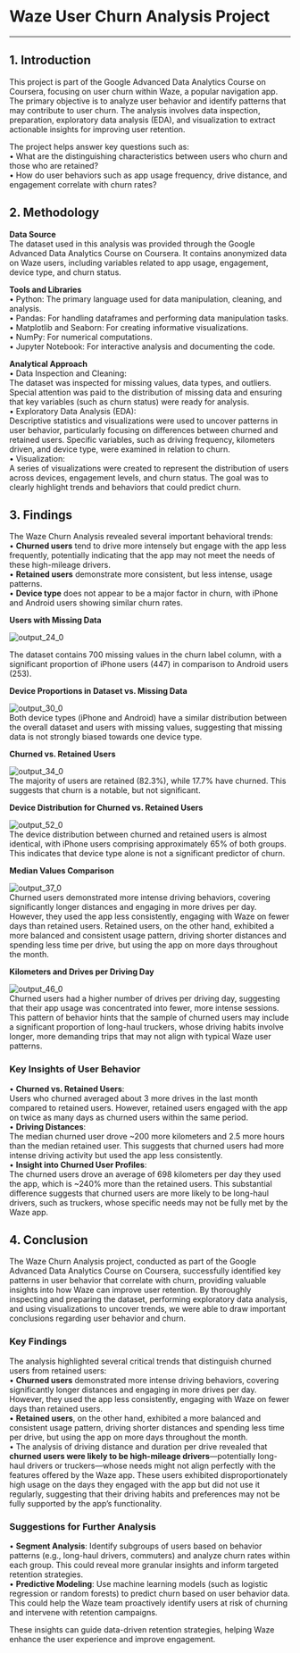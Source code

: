 # Waze User Churn Analysis Project
______________________

## 1. Introduction 

This project is part of the Google Advanced Data Analytics Course on Coursera, focusing on user churn within Waze, a popular navigation app. The primary objective is to analyze user behavior and identify patterns that may contribute to user churn. The analysis involves data inspection, preparation, exploratory data analysis (EDA), and visualization to extract actionable insights for improving user retention.

The project helps answer key questions such as:  
• What are the distinguishing characteristics between users who churn and those who are retained?  
• How do user behaviors such as app usage frequency, drive distance, and engagement correlate with churn rates?   

## 2. Methodology

**Data Source**  
The dataset used in this analysis was provided through the Google Advanced Data Analytics Course on Coursera. It contains anonymized data on Waze users, including variables related to app usage, engagement, device type, and churn status.  

**Tools and Libraries**  
• Python: The primary language used for data manipulation, cleaning, and analysis.  
• Pandas: For handling dataframes and performing data manipulation tasks.  
• Matplotlib and Seaborn: For creating informative visualizations.  
• NumPy: For numerical computations.  
• Jupyter Notebook: For interactive analysis and documenting the code.  

**Analytical Approach**  
• Data Inspection and Cleaning:   
The dataset was inspected for missing values, data types, and outliers. Special attention was paid to the distribution of missing data and ensuring that key variables (such as churn status) were ready for analysis.  
• Exploratory Data Analysis (EDA):   
Descriptive statistics and visualizations were used to uncover patterns in user behavior, particularly focusing on differences between churned and retained users. Specific variables, such as driving frequency, kilometers driven, and device type, were examined in relation to churn.  
• Visualization:   
A series of visualizations were created to represent the distribution of users across devices, engagement levels, and churn status. The goal was to clearly highlight trends and behaviors that could predict churn.    

## 3. Findings  

The Waze Churn Analysis revealed several important behavioral trends:  
• **Churned users** tend to drive more intensely but engage with the app less frequently, potentially indicating that the app may not meet the needs of these high-mileage drivers.  
• **Retained users** demonstrate more consistent, but less intense, usage patterns.  
• **Device type** does not appear to be a major factor in churn, with iPhone and Android users showing similar churn rates.  

**Users with Missing Data**  

![output_24_0](https://github.com/user-attachments/assets/cd679739-a692-479c-a3f0-135ae652f9b9)  

The dataset contains 700 missing values in the churn label column, with a significant proportion of iPhone users (447) in comparison to Android users (253).

**Device Proportions in Dataset vs. Missing Data**  

![output_30_0](https://github.com/user-attachments/assets/1b8b5ffb-6d19-4b1f-82d3-ff9e38b14667)  
Both device types (iPhone and Android) have a similar distribution between the overall dataset and users with missing values, suggesting that missing data is not strongly biased towards one device type.

**Churned vs. Retained Users**  

![output_34_0](https://github.com/user-attachments/assets/369b31b3-0eda-4990-8ce7-451b7c601a1c)  
The majority of users are retained (82.3%), while 17.7% have churned. This suggests that churn is a notable, but not significant.

**Device Distribution for Churned vs. Retained Users**  

![output_52_0](https://github.com/user-attachments/assets/72708ea5-5fe0-4584-ad6c-b38d9d89dc7c)  
The device distribution between churned and retained users is almost identical, with iPhone users comprising approximately 65% of both groups. This indicates that device type alone is not a significant predictor of churn.

**Median Values Comparison**  

![output_37_0](https://github.com/user-attachments/assets/e1cc1243-f413-441b-ae49-6d065317a9b0)  
Churned users demonstrated more intense driving behaviors, covering significantly longer distances and engaging in more drives per day. However, they used the app less consistently, engaging with Waze on fewer days than retained users. Retained users, on the other hand, exhibited a more balanced and consistent usage pattern, driving shorter distances and spending less time per drive, but using the app on more days throughout the month.

**Kilometers and Drives per Driving Day**  

![output_46_0](https://github.com/user-attachments/assets/c34bfa57-145f-4f3b-83da-0d456c69a2b1)  
Churned users had a higher number of drives per driving day, suggesting that their app usage was concentrated into fewer, more intense sessions. This pattern of behavior hints that the sample of churned users may include a significant proportion of long-haul truckers, whose driving habits involve longer, more demanding trips that may not align with typical Waze user patterns.

### **Key Insights of User Behavior**  
• **Churned vs. Retained Users**:   
Users who churned averaged about 3 more drives in the last month compared to retained users. However, retained users engaged with the app on twice as many days as churned users within the same period.  
• **Driving Distances**:   
The median churned user drove ~200 more kilometers and 2.5 more hours than the median retained user. This suggests that churned users had more intense driving activity but used the app less consistently.  
• **Insight into Churned User Profiles**:  
The churned users drove an average of 698 kilometers per day they used the app, which is ~240% more than the retained users. This substantial difference suggests that churned users are more likely to be long-haul drivers, such as truckers, whose specific needs may not be fully met by the Waze app.  

## 4. Conclusion  

The Waze Churn Analysis project, conducted as part of the Google Advanced Data Analytics Course on Coursera, successfully identified key patterns in user behavior that correlate with churn, providing valuable insights into how Waze can improve user retention. By thoroughly inspecting and preparing the dataset, performing exploratory data analysis, and using visualizations to uncover trends, we were able to draw important conclusions regarding user behavior and churn.

### Key Findings
The analysis highlighted several critical trends that distinguish churned users from retained users:  
• **Churned users** demonstrated more intense driving behaviors, covering significantly longer distances and engaging in more drives per day. However, they used the app less consistently, engaging with Waze on fewer days than retained users.  
• **Retained users**, on the other hand, exhibited a more balanced and consistent usage pattern, driving shorter distances and spending less time per drive, but using the app on more days throughout the month.  
• The analysis of driving distance and duration per drive revealed that **churned users were likely to be high-mileage drivers**—potentially long-haul drivers or truckers—whose needs might not align perfectly with the features offered by the Waze app. These users exhibited disproportionately high usage on the days they engaged with the app but did not use it regularly, suggesting that their driving habits and preferences may not be fully supported by the app’s functionality.   
  
### Suggestions for Further Analysis
• **Segment Analysis**: Identify subgroups of users based on behavior patterns (e.g., long-haul drivers, commuters) and analyze churn rates within each group. This could reveal more granular insights and inform targeted retention strategies.  
• **Predictive Modeling**: Use machine learning models (such as logistic regression or random forests) to predict churn based on user behavior data. This could help the Waze team proactively identify users at risk of churning and intervene with retention campaigns.  

These insights can guide data-driven retention strategies, helping Waze enhance the user experience and improve engagement.
